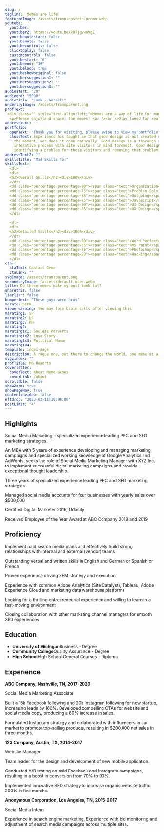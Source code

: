 ```yaml
---
slug: /
tagline:  Memes are life
featuredImage: /assets/trump-epstein-promo.webp
youtube:
  youtuber: 
  youtuber2: https://youtu.be/k8TjgvwoVgE
  youtubeautostart: false
  youtubemute: false
  youtubecontrols: false
  clicktoplay: false
  customcontrols: false
  youtubestart: "0"
  youtubeend: "10"
  youtubeloop: true
  youtubeshoworiginal: false
  youtubersuggestion1: ""
  youtubersuggestion2: ""
  youtubersuggestion3: ""
audiostart: "20"
audioend: "5000"
audiotitle: "Lamb - Gorecki"
underlayImage: /assets/transparent.png
profText: 
 <div class="" style="text-align:left;">Memes are a way of life for many and this site is meant to be an outlet for that. This site was created to make it easy to post new memes and have somewhere to archive all of them.</div><br />
  <p>Please enjoy(and share) the memes! <br /><br />Stay tuned for really big news about the platform that we're building and that we'll soon be offering to everyone. </p>
addressText: ""
portfolio:
  openText: "Thank you for visiting, please swipe to view my portfolio"
  closeText: Experience has taught me that good design is not created on a spur of
    the moment, nor does it come naturally. Good design is a thorough and
    interative process with site visitors in mind foremost. Good design is
    identifying a problem for those visitors and removing that problem.
addressText2: ""
skillsTitle: "Mad Skills Yo!"
skillsText: 
  <dl>
  <dt>
  <h2>Overall Skills</h2><div>100%</div>
  </dt>
  <dd class="percentage percentage-90"><span class="text">Organization</span> <span class="percent">90%</span></dd>
  <dd class="percentage percentage-75"><span class="text">Problem Solving</span> <span class="percent">75%</span></dd>
  <dd class="percentage percentage-85"><span class="text">Outgoing</span> <span class="percent">85%</span></dd>
  <dd class="percentage percentage-75"><span class="text">Javascript</span> <span class="percent">75%</span></dd>
  <dd class="percentage percentage-80"><span class="text">UI Design</span> <span class="percent">80%</span></dd>
  <dd class="percentage percentage-85"><span class="text">UX Design</span> <span class="percent">85%</span></dd>
  </dl>

  <dl>
  <dt>
  <h2>Detailed Skills</h2><div>100%</div>
  </dt>
  <dd class="percentage percentage-90"><span class="text">Word Perfect</span> <span class="percent">90%</span></dd>
  <dd class="percentage percentage-85"><span class="text">MS Paint</span> <span class="percent">85%</span></dd>
  <dd class="percentage percentage-75"><span class="text">Photoshop</span> <span class="percent">75%</span></dd>
  <dd class="percentage percentage-99"><span class="text">Hacking</span> <span class="percent">99%</span></dd>
  </dl>
cta:
  ctaText: Contact Gene
  ctaLink: ""
svgImage: /assets/transparent.png
secondaryImage: /assets/default-user.webp
title: Do these memes make my butt look fat?
sharethis: false
liarliar: false
bumpertext: "These guys were bros"
marate: SICK
viewerwarning: You may lose brain cells after viewing this
marating1: SP
marating2: LS
marating3: PH
marating4: 
maratingtx1: Souless Perverts
maratingtx2: Love Story
maratingtx3: Political Humor
maratingtx4: 
template: index-page
description: A rogue one, out there to change the world, one meme at a time. 
svgzindex: ""
profTitle: MG Reports
coverletter:
  coverText: About Meme Genes
  coverLink: /about
scrollable: false
showZoom: true
showPageNav: true
contentinvideo: false
nftdrop: "2023-02-11T10:00:00"
postLimit: "4"
---
```

<!-- Do not delete -->
<div>
<!-- Do not delete -->

## Highlights

Social Media Marketing - specialized experience leading PPC and SEO marketing strategies.

An MBA with 5 years of experience developing and managing marketing campaigns and specialized working knowledge of Google Analytics and AdWords, seeks the role of Social Media Marketing Manager with XYZ Inc. to implement successful digital marketing campaigns and provide exceptional thought leadership.</p><p>Three years of specialized experience leading PPC and SEO marketing strategies

Managed social media accounts for four businesses with yearly sales over $500,000

Certified Digital Marketer 2016, Udacity

Received Employee of the Year Award at ABC Company 2018 and 2019

## Proficiency

Implement paid search media plans and effectively build strong relationships with internal and external (vendor) teams

Outstanding verbal and written skills in English and German or Spanish or French

Proven experience driving SEM strategy and execution

Experience with common Adobe Analytics (Site Catalyst), Tableau, Adobe Experience Cloud and marketing data warehouse platforms

Looking for a thrilling entrepreneurial experience and willing to learn in a fast-moving environment

Closing collaboration with other marketing channel managers for smooth 360 experiences
      

## Education

<ul className="edu">
    <li><strong>University of Michigan</strong>Business - Degree</li>
    <li><strong>Community College</strong>Quality Assurance - Degree</li>
    <li><strong>High School</strong>High School General Courses - Diploma</li>
    </ul>



<!-- Do not delete -->
</div>
<div>
<!-- Do not delete -->

## Experience

**ABC Company, Nashville, TN, 2017-2020**

Social Media Marketing Associate

Built a 15k Facebook following and 20k Instagram following for new startup, increasing leads by 160%.
Developed compelling CTAs for website and social media copy, producing a 60% increase in sales.

Formulated Instagram strategy and collaborated with influencers in our market to promote top-selling products, resulting in $200,000 net sales in three months.

**123 Company, Austin, TX, 2014-2017**

Website Manager

Team leader for the design and development of new mobile application.

Conducted A/B testing on paid Facebook and Instagram campaigns, resulting in a boost in conversion from 70% to 90%.

Implemented innovative SEO strategy to increase organic website traffic 200% in five months.

**Anonymous Corporation, Los Angeles, TN, 2015-2017**

Social Media Intern

Experience in search engine marketing, Experience with bid monitoring and adjustment of search media campaigns across multiple sites.

<!-- Do not delete -->
</div>
<!-- Do not delete -->